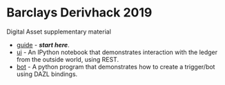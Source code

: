 # Barclays Derivhack 2019

Digital Asset supplementary material

* [guide](./guide/README.md) - ***start here***.
* [ui](./ui/python/ui.ipynb) - An IPython notebook that demonstrates interaction with the ledger from the outside world, using REST.
* [bot](./bot) - A python program that demonstrates how to create a trigger/bot using DAZL bindings.
